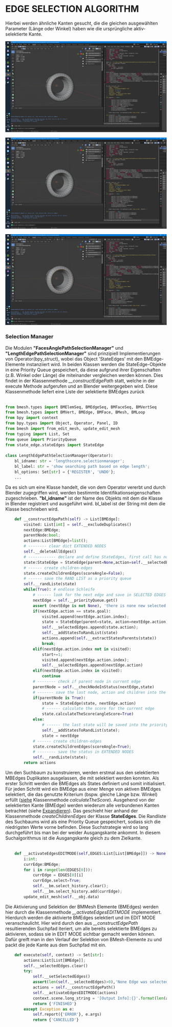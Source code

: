 # EDGE SELECTION ALGORITHM 
 
Hierbei werden ähnliche Kanten gesucht, die die gleichen ausgewählten Parameter (Länge oder Winkel) haben wie die ursprüngliche aktiv-selektierte Kante.

![Edge Selection](./img/b1.png)

![Edge Selection](./img/b2.png)

![Edge Selection](./img/b3.png)

### Selection Manager 

Die Modulen **"FacesAnglePathSelectionManager"** und **"LengthEdgePathSelectionManager"** sind prinzipiell Implementierungen von Operator(bpy_struct), wobei das Object 'StateEdges' mit den BMEdge-Elemente instanziiert wird. 
In beiden Klassen werden die StateEdge-Objekte in eine Priority Queue gespeichert, da diese aufgrund ihrer Eigenschaften (z.B. Winkel oder Länge) die miteinander vergleichen werden können. Dies findet in der Klassenmethode *__constructEdgePath* statt, welche in der execute Methode aufgerufen und an Blender weitergegeben wird.
Diese Klassenmethode liefert eine Liste der selektierte BMEdges zurück

```python

from bmesh.types import BMElemSeq, BMEdgeSeq, BMFaceSeq, BMVertSeq
from bmesh.types import BMVert, BMEdge, BMFace, BMesh, BMLoop
from bpy import context
from bpy.types import Object, Operator, Panel, ID
from bmesh import from_edit_mesh, update_edit_mesh
from typing import List, Set
from queue import PriorityQueue
from state_edge.stateEdges import StateEdge

class LengthEdgePathSelectionManager(Operator):
    bl_idname: str = 'lengthscore.selectionmanager';
    bl_label: str = 'show searching path based on edge length';
    bl_options: Set[str] = {'REGISTER', 'UNDO'};
    ... 
 ```
Da es sich um eine Klasse handelt, die von dem Operator vererbt und durch Blender zugegriffen wird, werden bestimmte Identifikationseigenschaften zugeschrieben. **"bl_idname"** ist der Name des Objekts mit dem die Klasse in Blender registriert und ausgeführt wird. 
bl_label ist der String mit dem die Klasse beschrieben wird.
```python
    def __constructEdgePath(self) -> List[BMEdge]:
        visited: List[int] = self.__excludeDuplicates() 
        nextEdge:BMEdge;
        parentNode:bool;
        actions:List[BMEdge]=list();
        # -------- clear dict EXTENDED NODES
        self.__deleteAllEdges()
        # ------------ declare and define StateEdges, first call has none SCORE
        state:StateEdge = StateEdge(parent=None,action=self.__selectedEdges[0]);
        # ------ create children-edges
        state.createChildrenEdges(scoreAngle=False);
        # ------ save the RAND LIST as a priority queue
        self.__randListe(state)
        while(True): # endlose Schleife
            # ------ look for the next edge and save in SELECTED EDGES
            nextEdge = self.__priorityQueue.get()
            assert (nextEdge is not None), 'there is none new selected edge'
            if(nextEdge.action == state.goal):
                visited.append(nextEdge.action.index);
                state = StateEdge(parent=state, action=nextEdge.action);
                self.__selectedEdges.append(state.action);
                self.__addStatesToRandList(state)
                actions.append(self.__extractStatesParents(state))
                break;
            elif(nextEdge.action.index not in visited):
                start+=1;
                visited.append(nextEdge.action.index);
                self.__selectedEdges.append(nextEdge.action)
            elif(nextEdge.action.index in visited):
                continue
            # -------- check if parent node in current edge
            parentNode = self.__checkNodeInStatus(nextEdge,state)
            # ------- save the last node, action and children into the class itself
            if(parentNode is True):
                state = StateEdge(state, nextEdge.action)
                # ------ calculate the score for the current edge
                state.calculateTheScore(angleScore=True)
            else:
                # ------ the last state will be saved into the priority queue
                self.__addStatesToRandList(state);
                state = nextEdge
            # ------ create children-edges
            state.createChildrenEdges(scoreAngle=True);
            # -------- save the status in EXTENDED NODES
            self.__randListe(state);
        return actions
```
Um den Suchbaum zu konstruieren, werden erstmal aus den selektierten MBEdges Duplikaten ausgelassen, die mit selektiert werden konnten. 
Als erster Schritt werden die BMEdges als States definiert und somit initialisiert. Für jeden Schritt wird ein BMEdge aus einer Menge von aktiven BMEdges selektiert, die das genutzte Kriterium (bspw. gleiche Länge bzw. Winkel) erfüllt ([siehe](state_edges.md) Klassenmethode *calculateTheScore*). 
Ausgehend von der selektierten Kante (BMEdge) werden wiederum alle verbundenen Kanten betrachtet (siehe [Expandieren](https://de.wikipedia.org/wiki/A*-Algorithmus)). Das geschieht hier anhand der Klassenmethode *createChildrenEdges* der Klasse **StateEdges**.
Die Randliste des Suchbaums wird als eine Priority Queue gespeichert, sodass sich die niedrigsten Werte vorne befinden. 
Diese Suchstrategie wird so lang durchgeführt bis man bei der weider Ausgangskante ankommt. In diesem Suchalgorithmus ist die Ausgangskante gleich zu dem Zielkante. 

```python

    def __activateEdgesEDITMODE(self,EDGES:List[List[BMEdge]]) -> None:
        i:int;
        currEdge:BMEdge;
        for i in range(len(EDGES[0])):
            currEdge = EDGES[0][i]
            currEdge.select=True;
            self.__bm.select_history.clear();
            self.__bm.select_history.add(currEdge);
        update_edit_mesh(self.__obj.data)
```
Die Aktivierung und Selektion der BMMesh Elemente (BMEdges) werden hier durch die Klassenmethode *__activateEdgesEDITMODE* implementiert. Hierdurch werden die aktivierte BMEdges selektiert und im EDIT MODE veranschaulicht. 
Hier wird durch den aus *__constructEdgePath* resultierenden Suchpfad iteriert, um alle bereits selektierte BMEdges zu aktivieren, sodass sie in EDIT MODE sichtbar gemacht werden können. Dafür greift man in den Verlauf der Selektion von BMesh-Elemente zu und packt die jede Kante aus dem Suchpfad mit ein. 

```python
    def execute(self, context) -> Set[str]:
        actions:List[List[BMEdge]];
        self.__selectedEdges.clear()
        try:
            self.__setSelectedEdges()
            assert(len(self.__selectedEdges)>0),'None Edge was selected, please select a edge in EDIT MODE'
            actions = self.__constructEdgePath()
            self.__activateEdgesEDITMODE(actions)
            context.scene.long_string = '[Output Info]:{}'.format(len(actions[0]))
            return {'FINISHED'}
        except Exception as e:
            self.report({'ERROR'}, e.args)
            return {'CANCELLED'}
```

